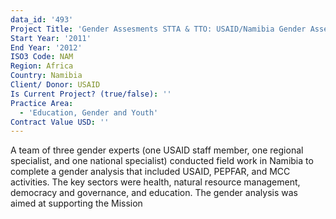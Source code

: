 ```yaml
---
data_id: '493'
Project Title: 'Gender Assesments STTA & TTO: USAID/Namibia Gender Assessment (TDY 114)'
Start Year: '2011'
End Year: '2012'
ISO3 Code: NAM
Region: Africa
Country: Namibia
Client/ Donor: USAID
Is Current Project? (true/false): ''
Practice Area:
  - 'Education, Gender and Youth'
Contract Value USD: ''
---
```

A team of three gender experts (one USAID staff member, one regional specialist, and one national specialist) conducted field work in Namibia to complete a gender analysis that included USAID, PEPFAR, and MCC activities. The key sectors were health, natural resource management, democracy and governance, and education. The gender analysis was aimed at supporting the Mission